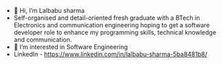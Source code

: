 - 👋 Hi, I’m Lalbabu sharma
- Self-organised and detail-oriented fresh graduate with a BTech in Electronics and communication engineering hoping to get a software developer role to enhance my         programming skills, technical knowledge and communication.
- 👀 I’m interested in Software Engineering
- LinkedIn - https://www.linkedin.com/in/lalbabu-sharma-5ba8481b8/

<!---
lalbabusharma1008/lalbabusharma1008 is a ✨ special ✨ repository because its `README.md` (this file) appears on your GitHub profile.
You can click the Preview link to take a look at your changes.
--->
